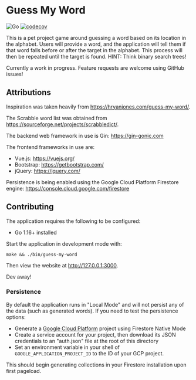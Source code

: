 # Guess My Word

![Go](https://github.com/taiidani/guess-my-word/workflows/Go/badge.svg)
[![codecov](https://codecov.io/gh/taiidani/guess-my-word/branch/master/graph/badge.svg)](https://codecov.io/gh/taiidani/guess-my-word)

This is a pet project game around guessing a word based on its location in the alphabet. Users will provide a word, and the application will tell them if that word falls before or after the target in the alphabet. This process will then be repeated until the target is found. HINT: Think binary search trees!

Currently a work in progress. Feature requests are welcome using GitHub issues!

## Attributions

Inspiration was taken heavily from https://hryanjones.com/guess-my-word/.

The Scrabble word list was obtained from https://sourceforge.net/projects/scrabbledict/.

The backend web framework in use is Gin: https://gin-gonic.com

The frontend frameworks in use are:

* Vue.js: https://vuejs.org/
* Bootstrap: https://getbootstrap.com/
* jQuery: https://jquery.com/

Persistence is being enabled using the Google Cloud Platform Firestore engine: https://console.cloud.google.com/firestore

## Contributing

The application requires the following to be configured:

* Go 1.16+ installed

Start the application in development mode with:

```
make && ./bin/guess-my-word
```

Then view the website at http://127.0.0.1:3000.

Dev away!

### Persistence

By default the application runs in "Local Mode" and will not persist any of the data (such as generated words). If you need to test the persistence options:

* Generate a [Google Cloud Platform](https://console.cloud.google.com/firestore) project using Firestore Native Mode
* Create a service account for your project, then download its JSON credentials to an "auth.json" file at the root of this directory
* Set an environment variable in your shell of `GOOGLE_APPLICATION_PROJECT_ID` to the ID of your GCP project.

This should begin generating collections in your Firestore installation upon first pageload.
